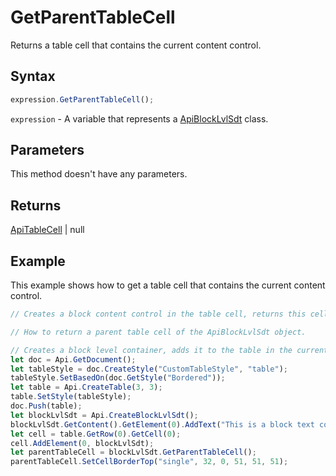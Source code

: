 # GetParentTableCell

Returns a table cell that contains the current content control.

## Syntax

```javascript
expression.GetParentTableCell();
```

`expression` - A variable that represents a [ApiBlockLvlSdt](../ApiBlockLvlSdt.md) class.

## Parameters

This method doesn't have any parameters.

## Returns

[ApiTableCell](../../ApiTableCell/ApiTableCell.md) \| null

## Example

This example shows how to get a table cell that contains the current content control.

```javascript editor-docx
// Creates a block content control in the table cell, returns this cell as a parent of the container, and sets a black top border to this cell.

// How to return a parent table cell of the ApiBlockLvlSdt object.

// Creates a block level container, adds it to the table in the current document, and returns the parent ApiTableCell object.
let doc = Api.GetDocument();
let tableStyle = doc.CreateStyle("CustomTableStyle", "table");
tableStyle.SetBasedOn(doc.GetStyle("Bordered"));
let table = Api.CreateTable(3, 3);
table.SetStyle(tableStyle);
doc.Push(table);
let blockLvlSdt = Api.CreateBlockLvlSdt();
blockLvlSdt.GetContent().GetElement(0).AddText("This is a block text content control.");
let cell = table.GetRow(0).GetCell(0);
cell.AddElement(0, blockLvlSdt);
let parentTableCell = blockLvlSdt.GetParentTableCell();
parentTableCell.SetCellBorderTop("single", 32, 0, 51, 51, 51);
```

